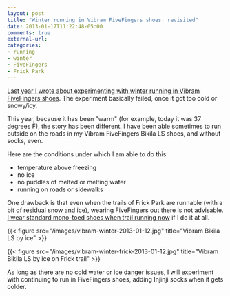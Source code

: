 ```yaml
---
layout: post
title: "Winter running in Vibram FiveFingers shoes: revisited"
date: 2013-01-17T11:22:48-05:00
comments: true
external-url: 
categories: 
- running
- winter
- FiveFingers
- Frick Park
---
```

[Last year I wrote about experimenting with winter running in Vibram FiveFingers shoes](/blog/2012/01/02/new-experiment-for-a-new-year-winter-running-in-vibram-fivefingers-shoes/). The experiment basically failed, once it got too cold or snowy/icy.

This year, because it has been "warm" (for example, today it was 37 degrees F), the story has been different. I have been able sometimes to run outside on the roads in my Vibram FiveFingers Bikila LS shoes, and without socks, even.

Here are the conditions under which I am able to do this:

- temperature above freezing
- no ice
- no puddles of melted or melting water
- running on roads or sidewalks

One drawback is that even when the trails of Frick Park are runnable (with a bit of residual snow and ice), wearing FiveFingers out there is not advisable. [I wear standard mono-toed shoes when trail running now](/blog/2012/12/31/why-i-went-frick-park-trail-running-in-snowfall-for-the-first-time-in-a-decade/) if I do it at all.

{{< figure src="/images/vibram-winter-2013-01-12.jpg" title="Vibram Bikila LS by ice" >}}

{{< figure src="/images/vibram-winter-frick-2013-01-12.jpg" title="Vibram Bikila LS by ice on Frick trail" >}}

As long as there are no cold water or ice danger issues, I will experiment with continuing to run in FiveFingers shoes, adding Injinji socks when it gets colder.
